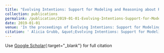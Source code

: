 ```yaml
---
title: "Evolving Intentions: Support for Modeling and Reasoning about Requirements that Change over Time"
collection: publications
permalink: /publication/2019-01-01-Evolving-Intentions-Support-for-Modeling-and-Reasoning-about-Requirements-that-Change-over-Time
date: 2019-01-01
venue: 'In the proceedings of Evolving Intentions: Support for Modeling and Reasoning about Requirements that Change over Time'
citation: ' Alicia Grubb, &quot;Evolving Intentions: Support for Modeling and Reasoning about Requirements that Change over Time.&quot; In the proceedings of Evolving Intentions: Support for Modeling and Reasoning about Requirements that Change over Time, 2019.'
---
```

Use [Google Scholar](https://scholar.google.com/scholar?q=Evolving+Intentions:+Support+for+Modeling+and+Reasoning+about+Requirements+that+Change+over+Time){:target="_blank"} for full citation